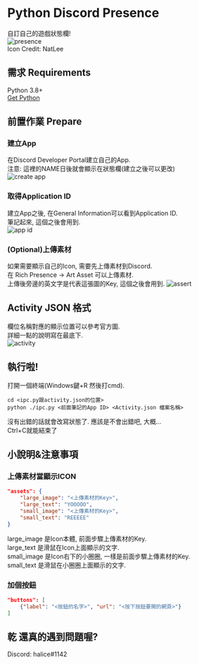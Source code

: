 # Python Discord Presence
自訂自己的遊戲狀態欄!  
![presence](https://i.imgur.com/x9QfVgN.png)  
Icon Credit: NatLee

## 需求 Requirements 
Python 3.8+  
[Get Python](https://www.python.org/downloads/)

## 前置作業 Prepare  

### 建立App
在Discord Developer Portal建立自己的App.  
注意: 這裡的NAME日後就會顯示在狀態欄(建立之後可以更改)  
![create app](https://i.imgur.com/97ddiFH.png)

### 取得Application ID
建立App之後, 在General Information可以看到Application ID.  
筆記起來, 這個之後會用到.  
![app id](https://i.imgur.com/GvNG1Rc.png)

### (Optional)上傳素材
如果需要顯示自己的Icon, 需要先上傳素材到Discord.  
在 Rich Presence -> Art Asset 可以上傳素材.  
上傳後旁邊的英文字是代表這張圖的Key, 這個之後會用到.
![assert](https://i.imgur.com/Cqz8qw5.png)

## Activity JSON 格式
欄位名稱對應的顯示位置可以參考官方圖.  
詳細一點的說明寫在最底下.  
![activity](https://discord.com/assets/43bef54c8aee2bc0fd1c717d5f8ae28a.png)

## 執行啦!
打開一個終端(Windows鍵+R 然後打cmd).
```
cd <ipc.py跟activity.json的位置>
python ./ipc.py <前面筆記的App ID> <Activity.json 檔案名稱>
```
沒有出錯的話就會改寫狀態了. 應該是不會出錯吧, 大概...  
Ctrl+C就能結束了

## 小說明&注意事項  

### 上傳素材當顯示ICON 
```json
"assets": {
    "large_image": "<上傳素材的Key>",
    "large_text": "YOOOOO",
    "small_image": "<上傳素材的Key>",
    "small_text": "REEEEE"
}
```
large_image 是Icon本體, 前面步驟上傳素材的Key.  
large_text 是滑鼠在Icon上面顯示的文字.  
small_image 是Icon右下的小圈圈, 一樣是前面步驟上傳素材的Key.  
small_text 是滑鼠在小圈圈上面顯示的文字.  
  
### 加個按鈕  
```json
"buttons": [
    {"label": "<按鈕的名字>", "url": "<按下按鈕要開的網頁>"}
]
```

## 乾 還真的遇到問題喔?
Discord: halice#1142  





